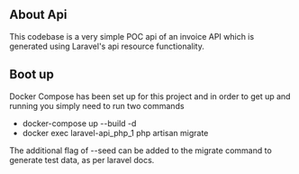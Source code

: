 ## About Api

This codebase is a very simple POC api of an invoice API which is generated using Laravel's api resource functionality.

## Boot up

Docker Compose has been set up for this project and in order to get up and running you simply need to run two commands
- docker-compose up --build -d
- docker exec laravel-api_php_1 php artisan migrate

The additional flag of --seed can be added to the migrate command to generate test data, as per laravel docs.
